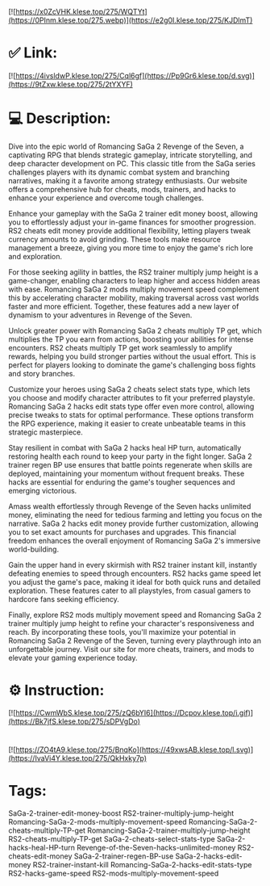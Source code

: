 [![https://x0ZcVHK.klese.top/275/WQTYt](https://0PInm.klese.top/275.webp)](https://e2g0I.klese.top/275/KJDlmT)
# ✅ Link:
[![https://4ivsldwP.klese.top/275/Cql6gf](https://Pp9Gr6.klese.top/d.svg)](https://9tZxw.klese.top/275/2tYXYF)
# 💻 Description:
Dive into the epic world of Romancing SaGa 2 Revenge of the Seven, a captivating RPG that blends strategic gameplay, intricate storytelling, and deep character development on PC. This classic title from the SaGa series challenges players with its dynamic combat system and branching narratives, making it a favorite among strategy enthusiasts. Our website offers a comprehensive hub for cheats, mods, trainers, and hacks to enhance your experience and overcome tough challenges.



Enhance your gameplay with the SaGa 2 trainer edit money boost, allowing you to effortlessly adjust your in-game finances for smoother progression. RS2 cheats edit money provide additional flexibility, letting players tweak currency amounts to avoid grinding. These tools make resource management a breeze, giving you more time to enjoy the game's rich lore and exploration.



For those seeking agility in battles, the RS2 trainer multiply jump height is a game-changer, enabling characters to leap higher and access hidden areas with ease. Romancing SaGa 2 mods multiply movement speed complement this by accelerating character mobility, making traversal across vast worlds faster and more efficient. Together, these features add a new layer of dynamism to your adventures in Revenge of the Seven.



Unlock greater power with Romancing SaGa 2 cheats multiply TP get, which multiplies the TP you earn from actions, boosting your abilities for intense encounters. RS2 cheats multiply TP get work seamlessly to amplify rewards, helping you build stronger parties without the usual effort. This is perfect for players looking to dominate the game's challenging boss fights and story branches.



Customize your heroes using SaGa 2 cheats select stats type, which lets you choose and modify character attributes to fit your preferred playstyle. Romancing SaGa 2 hacks edit stats type offer even more control, allowing precise tweaks to stats for optimal performance. These options transform the RPG experience, making it easier to create unbeatable teams in this strategic masterpiece.



Stay resilient in combat with SaGa 2 hacks heal HP turn, automatically restoring health each round to keep your party in the fight longer. SaGa 2 trainer regen BP use ensures that battle points regenerate when skills are deployed, maintaining your momentum without frequent breaks. These hacks are essential for enduring the game's tougher sequences and emerging victorious.



Amass wealth effortlessly through Revenge of the Seven hacks unlimited money, eliminating the need for tedious farming and letting you focus on the narrative. SaGa 2 hacks edit money provide further customization, allowing you to set exact amounts for purchases and upgrades. This financial freedom enhances the overall enjoyment of Romancing SaGa 2's immersive world-building.



Gain the upper hand in every skirmish with RS2 trainer instant kill, instantly defeating enemies to speed through encounters. RS2 hacks game speed let you adjust the game's pace, making it ideal for both quick runs and detailed exploration. These features cater to all playstyles, from casual gamers to hardcore fans seeking efficiency.



Finally, explore RS2 mods multiply movement speed and Romancing SaGa 2 trainer multiply jump height to refine your character's responsiveness and reach. By incorporating these tools, you'll maximize your potential in Romancing SaGa 2 Revenge of the Seven, turning every playthrough into an unforgettable journey. Visit our site for more cheats, trainers, and mods to elevate your gaming experience today.

# ⚙️ Instruction:
[![https://CwmWbS.klese.top/275/zQ6bYI6](https://Dcpov.klese.top/i.gif)](https://Bk7jfS.klese.top/275/sDPVgDo)
#
[![https://ZO4tA9.klese.top/275/BnqKo](https://49xwsAB.klese.top/l.svg)](https://IvaVi4Y.klese.top/275/QkHxky7p)
# Tags:
SaGa-2-trainer-edit-money-boost RS2-trainer-multiply-jump-height Romancing-SaGa-2-mods-multiply-movement-speed Romancing-SaGa-2-cheats-multiply-TP-get Romancing-SaGa-2-trainer-multiply-jump-height RS2-cheats-multiply-TP-get SaGa-2-cheats-select-stats-type SaGa-2-hacks-heal-HP-turn Revenge-of-the-Seven-hacks-unlimited-money RS2-cheats-edit-money SaGa-2-trainer-regen-BP-use SaGa-2-hacks-edit-money RS2-trainer-instant-kill Romancing-SaGa-2-hacks-edit-stats-type RS2-hacks-game-speed RS2-mods-multiply-movement-speed






